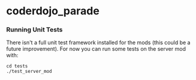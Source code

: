 # coderdojo_parade


### Running Unit Tests

There isn't a full unit test framework installed for the mods (this could be a future improvement). For now you can run some tests on the server mod with:

    cd tests
    ./test_server_mod
    
    
